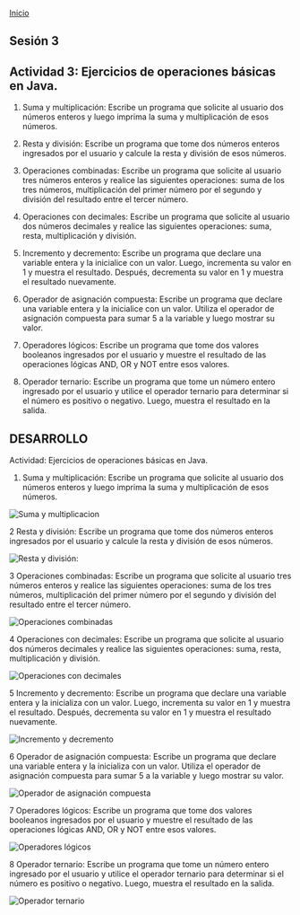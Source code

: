<!-- No borrar o modificar -->
[Inicio](./index.md)

## Sesión 3 


<!-- Su documentación aquí -->

## Actividad 3: Ejercicios de operaciones básicas en Java.

1. Suma y multiplicación: Escribe un programa que solicite al usuario dos números enteros y luego imprima la suma y multiplicación de esos números.

2. Resta y división: Escribe un programa que tome dos números enteros ingresados por el usuario y calcule la resta y división de esos números.

3. Operaciones combinadas: Escribe un programa que solicite al usuario tres números enteros y realice las siguientes operaciones: suma de los tres números, multiplicación del primer número por el segundo y división del resultado entre el tercer número.

4. Operaciones con decimales: Escribe un programa que solicite al usuario dos números decimales y realice las siguientes operaciones: suma, resta, multiplicación y división.

5.  Incremento y decremento: Escribe un programa que declare una variable entera y la inicialice con un valor. Luego, incrementa su valor en 1 y muestra el resultado. Después, decrementa su valor en 1 y muestra el resultado nuevamente.

6. Operador de asignación compuesta: Escribe un programa que declare una variable entera y la inicialice con un valor. Utiliza el operador de asignación compuesta para sumar 5 a la variable y luego mostrar su valor.

7. Operadores lógicos: Escribe un programa que tome dos valores booleanos ingresados por el usuario y muestre el resultado de las operaciones lógicas AND, OR y NOT entre esos valores.

8. Operador ternario: Escribe un programa que tome un número entero ingresado por el usuario y utilice el operador ternario para determinar si el número es positivo o negativo. Luego, muestra el resultado en la salida.
   
## DESARROLLO

Actividad: Ejercicios de operaciones básicas en Java.

1. Suma y multiplicación: Escribe un programa que solicite al usuario dos
números enteros y luego imprima la suma y multiplicación de esos números.

 ![Suma y multiplicacion](image-1.png)

2 Resta y división: Escribe un programa que tome dos números enteros
ingresados por el usuario y calcule la resta y división de esos números.

![Resta y división:](image-2.png)

3 Operaciones combinadas: Escribe un programa que solicite al usuario tres
números enteros y realice las siguientes operaciones: suma de los tres
números, multiplicación del primer número por el segundo y división del
resultado entre el tercer número.

![Operaciones combinadas](image-3.png)
 
4 Operaciones con decimales: Escribe un programa que solicite al usuario dos
números decimales y realice las siguientes operaciones: suma, resta,
multiplicación y división.

![Operaciones con decimales](image-4.png)

5 Incremento y decremento: Escribe un programa que declare una variable
entera y la inicializa con un valor. Luego, incrementa su valor en 1 y muestra el
resultado. Después, decrementa su valor en 1 y muestra el resultado
nuevamente. 

![Incremento y decremento](image-5.png)

6 Operador de asignación compuesta: Escribe un programa que declare una
variable entera y la inicializa con un valor. Utiliza el operador de asignación
compuesta para sumar 5 a la variable y luego mostrar su valor.

![Operador de asignación compuesta](image-6.png)

7 Operadores lógicos: Escribe un programa que tome dos valores booleanos
ingresados por el usuario y muestre el resultado de las operaciones lógicas
AND, OR y NOT entre esos valores.

![Operadores lógicos](image-7.png)

8 Operador ternario: Escribe un programa que tome un número entero
ingresado por el usuario y utilice el operador ternario para determinar si el
número es positivo o negativo. Luego, muestra el resultado en la salida.

![Operador ternario](image-8.png)


